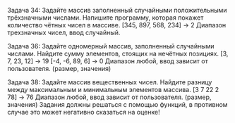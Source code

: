 Задача 34: Задайте массив заполненный случайными положительными трёхзначными числами. Напишите программу, которая покажет количество чётных чисел в массиве.
[345, 897, 568, 234] -> 2
Диапазон трехзначных чисел, ввод случайный.


Задача 36: Задайте одномерный массив, заполненный случайными числами. Найдите сумму элементов, стоящих на нечётных позициях.
[3, 7, 23, 12] -> 19
[-4, -6, 89, 6] -> 0
Диапазон любой, ввод зависит от пользователя. (размер, значения)


Задача 38: Задайте массив вещественных чисел. Найдите разницу между максимальным и минимальным элементов массива.
[3 7 22 2 78] -> 76
Диапазон любой, ввод зависит от пользователя. (размер, значения)
Задания должны решаться с помощью функций, в противном случае это может негативно сказаться на оценке!